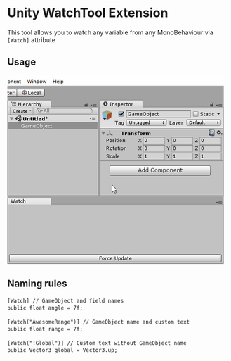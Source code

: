 # Unity WatchTool Extension
This tool allows you to watch any variable from any MonoBehaviour via `[Watch]` attribute
## Usage
![Usage](usage.gif)
## Naming rules
```
[Watch] // GameObject and field names
public float angle = 7f;
	
[Watch("AwesomeRange")] // GameObject name and custom text
public float range = 7f;
	
[Watch("!Global")] // Custom text without GameObject name
public Vector3 global = Vector3.up;
```
